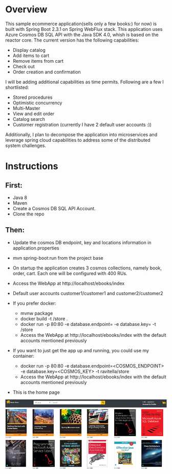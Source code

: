 # Overview
This sample ecommerce application(sells only a few books:) for now) is built with Spring Boot 2.3.1 on Spring WebFlux stack. This application uses Azure Cosmos DB SQL API with the Java SDK 4.0, whish is based on the reactor core.
The current version has the following capabilities:
* Display catalog
* Add items to cart
* Remove items from cart
* Check out
* Order creation and confirmation

I will be adding additional capabilities as time permits. Following are a few I shortlisted:
* Stored procedures 
* Optimistic concurrency 
* Multi-Master
* View and edit order
* Catalog search
* Customer registration (currently I have 2 default user accounts :))

Additionally, I plan to decompose the application into microservices and leverage spring cloud capabilities to address some of the distributed system challenges.

# Instructions

## First:
 * Java 8
 * Maven
 * Create a Cosmos DB SQL API Account. 
 * Clone the repo

## Then:
* Update the cosmos DB endpoint, key and locations information in application.properties
* mvn spring-boot:run from the project base
* On startup the application creates 3 cosmos collections, namely book, order, cart. Each one will be configured with 400 RUs.
* Access the WebApp at http://localhost/ebooks/index
* Default user accounts customer1/customer1 and customer2/customer2
* If you prefer docker:  
  * mvnw package 
  * docker build -t <YOUR REPO>/store .
  * docker run -p 80:80 -e database.endpoint=<URI> -e database.key=<PRIMARY KEY> -t <YOUR REPO>/store
  * Access the WebApp at http://localhost/ebooks/index with the default accounts mentioned previously
* If you want to just get the app up and running, you could use my container:
  * docker run -p 80:80 -e database.endpoint=<COSMOS_ENDPOINT> -e database.key=<COSMOS_KEY> -t ravitella/store
  * Access the WebApp at http://localhost/ebooks/index with the default accounts mentioned previously 

* This is the home page

 ![Image](BookStore.png)

